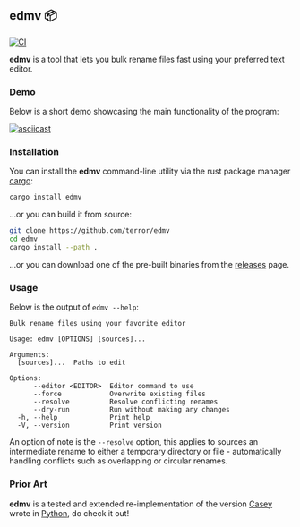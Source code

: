 ## edmv 📦

[![CI](https://github.com/terror/edmv/actions/workflows/ci.yml/badge.svg)](https://github.com/terror/edmv/actions/workflows/ci.yml)

**edmv** is a tool that lets you bulk rename files fast using your preferred
text editor.

### Demo

Below is a short demo showcasing the main functionality of the program:

[![asciicast](https://asciinema.org/a/33OVZX9m1PZcyqYvdqmtvBRRv.svg)](https://asciinema.org/a/33OVZX9m1PZcyqYvdqmtvBRRv)

### Installation

You can install the **edmv** command-line utility via the rust package manager
[cargo](https://doc.rust-lang.org/cargo/):

```bash
cargo install edmv
```

...or you can build it from source:

```bash
git clone https://github.com/terror/edmv
cd edmv
cargo install --path .
```

...or you can download one of the pre-built binaries from the
[releases](https://github.com/terror/edmv/releases) page.

### Usage

Below is the output of `edmv --help`:

```
Bulk rename files using your favorite editor

Usage: edmv [OPTIONS] [sources]...

Arguments:
  [sources]...  Paths to edit

Options:
      --editor <EDITOR>  Editor command to use
      --force            Overwrite existing files
      --resolve          Resolve conflicting renames
      --dry-run          Run without making any changes
  -h, --help             Print help
  -V, --version          Print version
```

An option of note is the `--resolve` option, this applies to sources an
intermediate rename to either a temporary directory or file - automatically
handling conflicts such as overlapping or circular renames.

### Prior Art

**edmv** is a tested and extended re-implementation of
the version [Casey](https://github.com/casey) wrote in
[Python](https://github.com/casey/edmv), do check it out!
